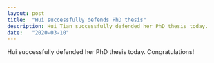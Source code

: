 ```yaml
---
layout: post
title:  "Hui successfully defends PhD thesis"
description: Hui Tian successfully defended her PhD thesis today.
date:   "2020-03-10"
---
```


Hui successfully defended her PhD thesis today. Congratulations!
